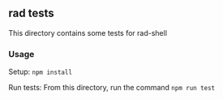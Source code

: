 ## rad tests

This directory contains some tests for rad-shell

### Usage

Setup: `npm install`

Run tests: From this directory, run the command `npm run test`
